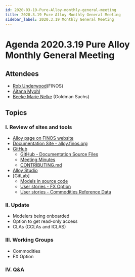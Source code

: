 ```yaml
---
id: 2020-03-19-Pure-Alloy-monthly-general-meeting
title: 2020.3.19 Pure Alloy Monthly General Meeting
sidebar_label: 2020.3.19 Monthly General Meeting
---
```


# Agenda 2020.3.19 Pure Alloy Monthly General Meeting


## Attendees
* [Rob Underwood](https://github.com/brooklynrob)(FINOS)
* [Aitana Myohl](https://github.com/aitana16)
* [Beeke Marie Nelke](https://github.com/beekemarie) (Goldman Sachs)


## Topics

### I. Review of sites and tools
* [Alloy page on FINOS website](https://www.finos.org/alloy)
* [Documentation Site - alloy.finos.org](https://alloy.finos.org/)
* [GitHub](https://github.com/finos/purealloy)
  * [GitHub - Documentation Source Files](https://github.com/finos/alloy/tree/master/docs)
  * [Meeting Minutes](https://github.com/finos/alloy/tree/master/meeting-minutes)
  * [CONTRIBUTING.md](https://github.com/finos/alloy/blob/master/.github/CONTRIBUTING.md)
* [Alloy Studio](https://alloy.finos.org/studio)
* [GitLab]
  * [Models in source code](https://gitlab.alloy.finos.org/alloy-pilot/cdm/tree/master/entities/cdm)
  * [User stories - FX Option](https://gitlab.alloy.finos.org/alloy-pilot/cdm/issues/)
  * [User stories - Commodities Reference Data](https://gitlab.alloy.finos.org/alloy-pilot/commonrefdata/issues)


### II. Update
* Modelers being onboarded
* Option to get read-only access
* CLAs (CCLAs and ICLAS)


### III. Working Groups
* Commodities
* FX Option

### IV. Q&A
